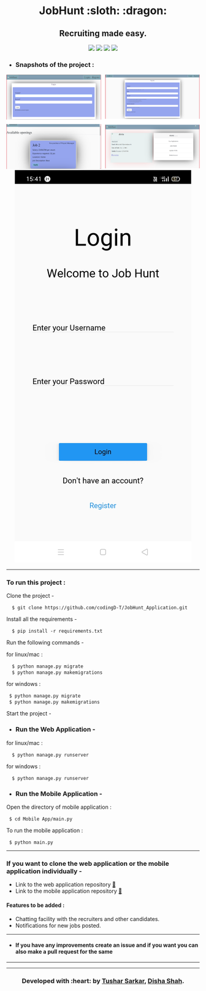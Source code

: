 <h1 align="center">JobHunt :sloth: :dragon:</h1>
<div align="center">
  
  <h2> Recruiting made easy. </h2>
</div>

<div align="center">
  
[![](https://img.shields.io/badge/Made_with-Django-black?style=for-the-badge&logo=django)](https://www.djangoproject.com/ "Django")
[![](https://img.shields.io/badge/Made_with-Pytorch-red?style=for-the-badge&logo=pytorch)](https://pytorch.org/ "Pytorch")
[![](https://img.shields.io/badge/Made_with-Postgresql-white?style=for-the-badge&logo=postgresql)](https://www.postgresql.org/ "Postgresql")
[![](https://img.shields.io/badge/Made_with-Kivy-blue?style=for-the-badge&logo=Python)](https://kivy.org/ "Kivy")

</div>

- ### Snapshots of the project :

<div align="center">
  
![img](screenshots/JobhuntUI.png)
![img](screenshots/mobileappUI.jpg)  


</div>


---

  
### To run this project :

Clone the project -
```
  $ git clone https://github.com/codingD-T/JobHunt_Application.git
```
  
Install all the requirements -
```
  $ pip install -r requirements.txt
 ``` 
Run the following commands -

 for linux/mac :
``` 
  $ python manage.py migrate
  $ python manage.py makemigrations
``` 
 for windows :
 ``` 
  $ python manage.py migrate
  $ python manage.py makemigrations
 ``` 
Start the project -
 - ### Run the Web Application -
 for linux/mac :
```
  $ python manage.py runserver
```  
 for windows :
``` 
  $ python manage.py runserver
```
 - ### Run the Mobile Application -
 Open the directory of mobile application :
 ```
  $ cd Mobile App/main.py
 ```

 To run the mobile application :
 ```
  $ python main.py
 ```
 
 ---
 ### If you want to clone the web application or the mobile application individually -
 
 - Link to the web application repository  <a href="https://github.com/codingD-T/JobHunt_Application/">:link:</a>
 - Link to the mobile application repository  <a href="https://github.com/codingD-T/JobHunt_Application/tree/master/Mobile%20App">:link:</a>
 

 #### Features to be added :
- Chatting facility with the recruiters and other candidates.
- Notifications for new jobs posted.

---
- #### If you have any improvements create an issue and if you want you can also make a pull request for the same 

---


---
<h3 align="center"><b>Developed with :heart: by <a href="https://github.com/tusharsarkar3">Tushar Sarkar</a>, <a href="https://github.com/dishaShah01">Disha Shah</a>.</b></h1>
